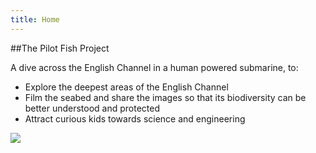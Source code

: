 ```yaml
---
title: Home
---
```


##The Pilot Fish Project

A dive across the English Channel in a human powered submarine, to:

- Explore the deepest areas of the English Channel
- Film the seabed and share the images so that its biodiversity can be better understood and protected
- Attract curious kids towards science and engineering

![](img/logoENL.jpg)